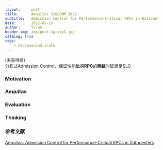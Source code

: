 ```yaml
---
layout:     post
title:      Aequitas SIGCOMM 2022
subtitle:   Admission Control for Performance-Critical RPCs in Datacenters
date:       2022-09-10
author:     Yiran
header-img: img/post-bg-sky3.jpg
catalog: true
tags:
    - microsecond-scale
---
```

(未完待续)  
分布式Admission Control，保证性能敏感**RPC**的**网络**时延满足SLO

### Motivation



### Aequitas



### Evaluation



### Thinking


### 参考文献

[Aequitas: Admission Control for Performance-Critical RPCs in Datacenters](https://symbioticlab.org/publications/files/aequitas:sigcomm22/aequitas-sigcomm22.pdf)
